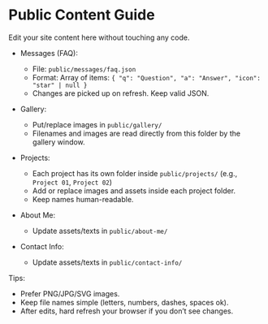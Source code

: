 # Public Content Guide

Edit your site content here without touching any code.

- Messages (FAQ):
  - File: `public/messages/faq.json`
  - Format: Array of items: `{ "q": "Question", "a": "Answer", "icon": "star" | null }`
  - Changes are picked up on refresh. Keep valid JSON.

- Gallery:
  - Put/replace images in `public/gallery/`
  - Filenames and images are read directly from this folder by the gallery window.

- Projects:
  - Each project has its own folder inside `public/projects/` (e.g., `Project 01`, `Project 02`)
  - Add or replace images and assets inside each project folder.
  - Keep names human-readable.

- About Me:
  - Update assets/texts in `public/about-me/`

- Contact Info:
  - Update assets/texts in `public/contact-info/`

Tips:
- Prefer PNG/JPG/SVG images.
- Keep file names simple (letters, numbers, dashes, spaces ok).
- After edits, hard refresh your browser if you don’t see changes.